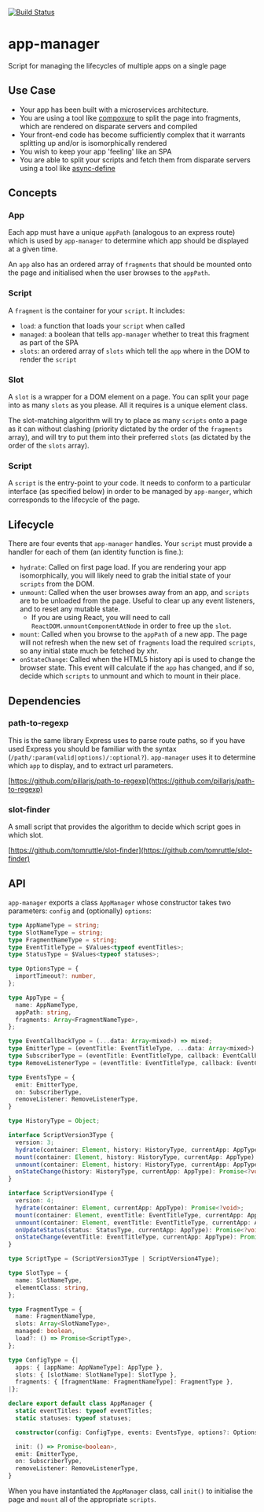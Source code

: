 [![Build Status](https://travis-ci.org/tomruttle/app-manager.svg?branch=master)](https://travis-ci.org/tomruttle/app-manager)

# app-manager

Script for managing the lifecycles of multiple apps on a single page

## Use Case

  * Your app has been built with a microservices architecture.
  * You are using a tool like [compoxure](https://github.com/tes/compoxure) to split the page into fragments, which are rendered on disparate servers and compiled
  * Your front-end code has become sufficiently complex that it warrants splitting up and/or is isomorphically rendered
  * You wish to keep your app 'feeling' like an SPA
  * You are able to split your scripts and fetch them from disparate servers using a tool like [async-define](https://github.com/tes/async-define)

## Concepts

### App

Each app must have a unique `appPath` (analogous to an express route) which is used by `app-manager` to determine which app should be displayed at a given time.

An `app` also has an ordered array of `fragments` that should be mounted onto the page and initialised when the user browses to the `appPath`.

### Script

A `fragment` is the container for your `script`. It includes:

  * `load`: a function that loads your `script` when called
  * `managed`: a boolean that tells `app-manager` whether to treat this fragment as part of the SPA
  * `slots`: an ordered array of `slots` which tell the `app` where in the DOM to render the `script`

### Slot

A `slot` is a wrapper for a DOM element on a page. You can split your page into as many `slots` as you please. All it requires is a unique element class.

The slot-matching algorithm will try to place as many `scripts` onto a page as it can without clashing (priority dictated by the order of the `fragments` array), and will try to put them into their preferred `slots` (as dictated by the order of the `slots` array).

### Script

A `script` is the entry-point to your code. It needs to conform to a particular interface (as specified below) in order to be managed by `app-manger`, which corresponds to the lifecycle of the page.

## Lifecycle

There are four events that `app-manager` handles. Your `script` must provide a handler for each of them (an identity function is fine.):

  * `hydrate`: Called on first page load. If you are rendering your app isomorphically, you will likely need to grab the initial state of your `scripts` from the DOM.
  * `unmount`: Called when the user browses away from an app, and `scripts` are to be unloaded from the page. Useful to clear up any event listeners, and to reset any mutable state.
    * If you are using React, you will need to call `ReactDOM.unmountComponentAtNode` in order to free up the `slot`.
  * `mount`: Called when you browse to the `appPath` of a new app. The page will not refresh when the new set of `fragments` load the required `scripts`, so any initial state much be fetched by xhr.
  * `onStateChange`: Called when the HTML5 history api is used to change the browser state. This event will calculate if the `app` has changed, and if so, decide which `scripts` to unmount and which to mount in their place.

## Dependencies

### path-to-regexp

This is the same library Express uses to parse route paths, so if you have used Express you should be familiar with the syntax (`/path/:param(valid|options)/:optional?`). `app-manager` uses it to determine which `app` to display, and to extract url parameters.

[https://github.com/pillarjs/path-to-regexp](https://github.com/pillarjs/path-to-regexp)

### slot-finder

A small script that provides the algorithm to decide which script goes in which slot.

[https://github.com/tomruttle/slot-finder](https://github.com/tomruttle/slot-finder)

## API

`app-manager` exports a class `AppManager` whose constructor takes two parameters: `config` and (optionally) `options`:

```typescript
type AppNameType = string;
type SlotNameType = string;
type FragmentNameType = string;
type EventTitleType = $Values<typeof eventTitles>;
type StatusType = $Values<typeof statuses>;

type OptionsType = {
  importTimeout?: number,
};

type AppType = {
  name: AppNameType,
  appPath: string,
  fragments: Array<FragmentNameType>,
};

type EventCallbackType = (...data: Array<mixed>) => mixed;
type EmitterType = (eventTitle: EventTitleType, ...data: Array<mixed>) => void;
type SubscriberType = (eventTitle: EventTitleType, callback: EventCallbackType) => void;
type RemoveListenerType = (eventTitle: EventTitleType, callback: EventCallbackType) => void;

type EventsType = {
  emit: EmitterType,
  on: SubscriberType,
  removeListener: RemoveListenerType,
}

type HistoryType = Object;

interface ScriptVersion3Type {
  version: 3;
  hydrate(container: Element, history: HistoryType, currentApp: AppType): Promise<?void>;
  mount(container: Element, history: HistoryType, currentApp: AppType): Promise<?void>;
  unmount(container: Element, history: HistoryType, currentApp: AppType): Promise<?void>;
  onStateChange(history: HistoryType, currentApp: AppType): Promise<?void>;
}

interface ScriptVersion4Type {
  version: 4;
  hydrate(container: Element, currentApp: AppType): Promise<?void>;
  mount(container: Element, eventTitle: EventTitleType, currentApp: AppType): Promise<?void>;
  unmount(container: Element, eventTitle: EventTitleType, currentApp: AppType): Promise<?void>;
  onUpdateStatus(status: StatusType, currentApp: AppType): Promise<?void>;
  onStateChange(eventTitle: EventTitleType, currentApp: AppType): Promise<?void>;
}

type ScriptType = (ScriptVersion3Type | ScriptVersion4Type);

type SlotType = {
  name: SlotNameType,
  elementClass: string,
};

type FragmentType = {
  name: FragmentNameType,
  slots: Array<SlotNameType>,
  managed: boolean,
  load?: () => Promise<ScriptType>,
};

type ConfigType = {|
  apps: { [appName: AppNameType]: AppType },
  slots: { [slotName: SlotNameType]: SlotType },
  fragments: { [fragmentName: FragmentNameType]: FragmentType },
|};

declare export default class AppManager {
  static eventTitles: typeof eventTitles;
  static statuses: typeof statuses;

  constructor(config: ConfigType, events: EventsType, options?: OptionsType): AppManager,

  init: () => Promise<boolean>,
  emit: EmitterType,
  on: SubscriberType,
  removeListener: RemoveListenerType,
}

```

When you have instantiated the `AppManager` class, call `init()` to initialise the page and `mount` all of the appropriate `scripts`.
